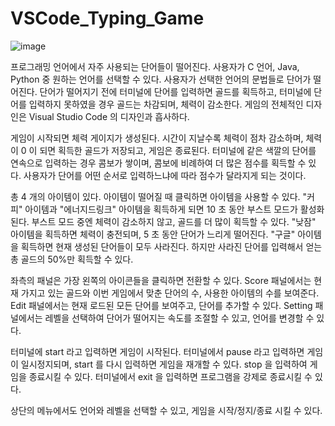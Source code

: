# VSCode_Typing_Game
![image](https://user-images.githubusercontent.com/97784561/209441559-a9bfe56c-f8ea-4a51-b23b-469dbebb4190.png)
<p>프로그래밍 언어에서 자주 사용되는 단어들이 떨어진다. 사용자가 C 언어, Java, Python 중 원하는 언어를 선택할 수 있다. 사용자가 선택한 언어의 문법들로 단어가 떨어진다. 단어가 떨어지기 전에 터미널에 단어를 입력하면 골드를 획득하고, 터미널에 단어를 입력하지 못하였을 경우 골드는 차감되며, 체력이 감소한다. 게임의 전체적인 디자인은 Visual Studio Code 의 디자인과 흡사하다.&nbsp;</p>
<p>게임이 시작되면 체력 게이지가 생성된다. 시간이 지날수록 체력이 점차 감소하며, 체력이 0 이 되면 획득한 골드가 저장되고, 게임은 종료된다. 터미널에 같은 색깔의 단어를 연속으로 입력하는 경우 콤보가 쌓이며, 콤보에 비례하여 더 많은 점수를 획득할 수 있다. 사용자가 단어를 어떤 순서로 입력하느냐에 따라 점수가 달라지게 되는 것이다.&nbsp;</p>
<p>총 4 개의 아이템이 있다. 아이템이 떨어질 때 클릭하면 아이템을 사용할 수 있다. &quot;커피&quot; 아이템과 &quot;에너지드링크&quot; 아이템을 획득하게 되면 10 초 동안 부스트 모드가 활성화된다. 부스트 모드 중엔 체력이 감소하지 않고, 골드를 더 많이 획득할 수 있다. &quot;낮잠&quot; 아이템을 획득하면 체력이 충전되며, 5 초 동안 단어가 느리게 떨어진다. &quot;구글&quot; 아이템을 획득하면 현재 생성된 단어들이 모두 사라진다. 하지만 사라진 단어를 입력해서 얻는 총 골드의 50%만 획득할 수 있다.&nbsp;</p>
<p>좌측의 패널은 가장 왼쪽의 아이콘들을 클릭하면 전환할 수 있다. Score 패널에서는 현재 가지고 있는 골드와 이번 게임에서 맞춘 단어의 수, 사용한 아이템의 수를 보여준다. Edit 패널에서는 현재 로드된 모든 단어를 보여주고, 단어를 추가할 수 있다. Setting 패널에서는 레벨을 선택하여 단어가 떨어지는 속도를 조절할 수 있고, 언어를 변경할 수 있다.&nbsp;</p>
<p>터미널에 start 라고 입력하면 게임이 시작된다. 터미널에서 pause 라고 입력하면 게임이 일시정지되며, start 를 다시 입력하면 게임을 재개할 수 있다. stop 을 입력하여 게임을 종료시킬 수 있다. 터미널에서 exit 을 입력하면 프로그램을 강제로 종료시킬 수 있다.&nbsp;</p>
<p>상단의 메뉴에서도 언어와 레벨을 선택할 수 있고, 게임을 시작/정지/종료 시킬 수 있다.&nbsp;</p>
